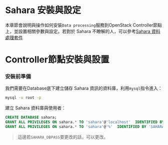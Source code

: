 # Sahara 安裝與設定
本章節會說明與操作如何安裝```Data processing```服務到OpenStack Controller節點上，並設置相關參數與設定。若對於 Sahara 不瞭解的人，可以參考[Sahara 資料處理套件](http://kairen.gitbooks.io/openstack/content/sahara/index.html)

# Controller節點安裝與設置
### 安裝前準備
我們需要在Database底下建立儲存 Sahara 資訊的資料庫，利用```mysql```指令進入：
```sh
mysql -u root -p
```
建立 Sahara 資料庫與使用者：
```sql
CREATE DATABASE sahara;
GRANT ALL PRIVILEGES ON sahara.* TO 'sahara'@'localhost'  IDENTIFIED BY ' SAHARA_DBPASS';
GRANT ALL PRIVILEGES ON sahara.* TO 'sahara'@'%'  IDENTIFIED BY 'SAHARA_DBPASS';

```
> 這邊若```SAHARA_DBPASS```要更改的話，可以更改。